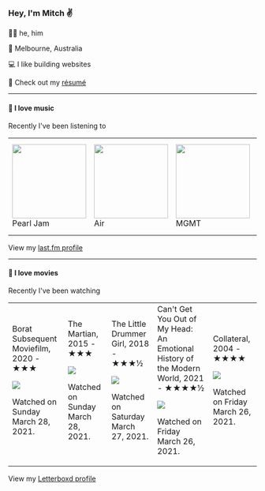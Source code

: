 <article><h3>Hey, I&#x27;m Mitch ✌️</h3><section><p>🙆‍♂️ he, him</p><p>📍 Melbourne, Australia</p><p>💻 I like building websites</p><p>📝 Check out my <a href="https://github.com/my-slab/resume">résumé</a></p></section><hr/><section><h4>💽 I love music</h4><p>Recently I&#x27;ve been listening to</p><table><tbody><td><img src="https://lastfm.freetls.fastly.net/i/u/174s/4dfa0959e9534f8dcfd24d5dc5110589.png" height="150px" alt="" role="presentation"/><br/>Pearl Jam</td><td><img src="https://lastfm.freetls.fastly.net/i/u/174s/466f8fd2eaf94f5a92d44c63ffc8b33a.png" height="150px" alt="" role="presentation"/><br/>Air</td><td><img src="https://lastfm.freetls.fastly.net/i/u/174s/996e2f00e3b7aeaca4748aed1d3bb1e3.png" height="150px" alt="" role="presentation"/><br/>MGMT</td><td><img src="https://lastfm.freetls.fastly.net/i/u/174s/46dbf56b5a234896c8176905bfd65635.png" height="150px" alt="" role="presentation"/><br/>Twin Shadow</td><td><img src="https://lastfm.freetls.fastly.net/i/u/174s/50250fccdb145092223b5ab874b331b5.png" height="150px" alt="" role="presentation"/><br/>Josie and the Pussycats</td></tbody></table><span>View my <a href="https://www.last.fm/user/mylsb">last.fm profile</a></span></section><hr/><section><h4>📼 I love movies</h4><p>Recently I&#x27;ve been watching</p><table><tbody><td>Borat Subsequent Moviefilm, 2020 - ★★★<br/><span> <p><img src="https://a.ltrbxd.com/resized/sm/upload/vm/qf/ng/lp/2FE2A140-82B9-48C7-ABD8-6632D4385666-0-500-0-750-crop.jpg?k=badcea7475"/></p> <p>Watched on Sunday March 28, 2021.</p> </span></td><td>The Martian, 2015 - ★★★<br/><span> <p><img src="https://a.ltrbxd.com/resized/film-poster/2/1/1/5/1/1/211511-the-martian-0-500-0-750-crop.jpg?k=50b7d614a7"/></p> <p>Watched on Sunday March 28, 2021.</p> </span></td><td>The Little Drummer Girl, 2018 - ★★★½<br/><span> <p><img src="https://a.ltrbxd.com/resized/film-poster/4/8/4/5/8/5/484585-the-little-drummer-girl-0-500-0-750-crop.jpg?k=83de7f30b1"/></p> <p>Watched on Saturday March 27, 2021.</p> </span></td><td>Can&#x27;t Get You Out of My Head: An Emotional History of the Modern World, 2021 - ★★★★½<br/><span> <p><img src="https://a.ltrbxd.com/resized/film-poster/7/1/4/2/8/1/714281-can-t-get-you-out-of-my-head-an-emotional-history-of-the--0-500-0-750-crop.jpg?k=6e4e29e2d8"/></p> <p>Watched on Friday March 26, 2021.</p> </span></td><td>Collateral, 2004 - ★★★★<br/><span> <p><img src="https://a.ltrbxd.com/resized/film-poster/5/0/9/9/5/50995-collateral-0-500-0-750-crop.jpg?k=609cb459d9"/></p> <p>Watched on Friday March 26, 2021.</p> </span></td></tbody></table><span>View my <a href="https://letterboxd.com/myslab/">Letterboxd profile</a></span></section></article>